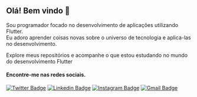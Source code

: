 
## Olá! Bem vindo 👋


Sou programador focado no desenvolvimento de aplicações utilizando Flutter.   
Eu adoro aprender coisas novas sobre o universo de tecnologia e aplica-las no desenvolvimento.   

Explore meus repositórios e acompanhe o que estou estudando no mundo do desenvolvimento Flutter

#### Encontre-me nas redes sociais.

[![Twitter Badge](https://img.shields.io/badge/-@NitoB__a-9d3be1?style=flat-square&labelColor=6a2799&logo=twitter&logoColor=white&link=https://twitter.com/NitoB_a)](https://twitter.com/NitoB_a)     [![Linkedin Badge](https://img.shields.io/badge/-Bruno%20Santos-9d3be1?style=flat-square&labelColor=6a2799&logo=Linkedin&logoColor=white&link=https://www.linkedin.com/in/bruno-santos-882173161)](https://www.linkedin.com/in/bruno-santos-882173161)     [![Instagram Badge](https://img.shields.io/badge/-@nito.b.a-9d3be1?style=flat-square&labelColor=6a2799&logo=Instagram&logoColor=white&link=https://instagram.com/nito.b.a)](https://instagram.com/nito.b.a)     [![Gmail Badge](https://img.shields.io/badge/-nito.ba.dev@gmail.com-9d3be1?style=flat-square&labelColor=6a2799&logo=Gmail&logoColor=white&link=mailto:nito.ba.dev@gmail.com)](nito.ba.dev@gmail.com)

